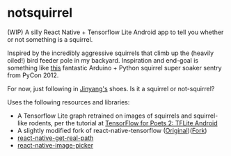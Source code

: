 # notsquirrel
(WIP) A silly React Native + Tensorflow Lite Android app to tell you whether or not something is a squirrel.

Inspired by the incredibly aggressive squirrels that climb up the (heavily oiled!) bird feeder pole in my backyard. Inspiration and end-goal is something like [this](https://www.slideshare.net/kgrandis/pycon-2012-militarizing-your-backyard-computer-vision-and-the-squirrel-hordes) fantastic Arduino + Python squirrel super soaker sentry from PyCon 2012.

For now, just following in [Jinyang's](https://www.youtube.com/watch?v=vIci3C4JkL0) shoes. Is it a squirrel or not-squirrel?

Uses the following resources and libraries:

* A Tensorflow Lite graph retrained on images of squirrels and squirrel-like rodents, per the tutorial at [TensorFlow for Poets 2: TFLite Android](https://codelabs.developers.google.com/codelabs/tensorflow-for-poets-2-tflite/#0)
* A slightly modified fork of react-native-tensorflow ([Original](https://github.com/reneweb/react-native-tensorflow))([Fork](https://github.com/sometimescasey/react-native-tensorflow/tree/revision))
* [react-native-get-real-path](https://github.com/Wraptime/react-native-get-real-path)
* [react-native-image-picker](https://github.com/react-community/react-native-image-picker/)
